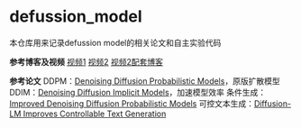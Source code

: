 # defussion_model
本仓库用来记录defussion model的相关论文和自主实验代码

**参考博客及视频**
[视频1](https://www.bilibili.com/video/BV1b541197HX?share_source=copy_web)
[视频2](https://www.bilibili.com/video/BV1cW4y1z7pp?share_source=copy_web)
[视频2配套博客](https://zaixiang.notion.site/Diffusion-Models-for-Deep-Generative-Learning-24ccc2e2a11e40699723b277a7ebdd64)

**参考论文**
DDPM：[Denoising Diffusion Probabilistic Models](https://arxiv.org/abs/2006.11239)，原版扩散模型
DDIM：[Denoising Diffusion Implicit Models](https://arxiv.org/abs/2010.02502)，加速模型效率
条件生成：[Improved Denoising Diffusion Probabilistic Models](https://arxiv.org/abs/2102.09672)
可控文本生成：[Diffusion-LM Improves Controllable Text Generation](https://arxiv.org/abs/2205.14217)
